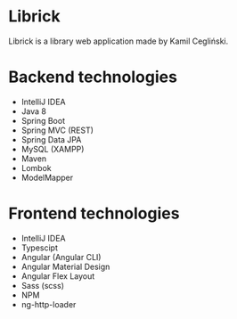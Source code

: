 # Librick
Librick is a library web application made by Kamil Cegliński.

# Backend technologies
- IntelliJ IDEA
- Java 8
- Spring Boot
- Spring MVC (REST)
- Spring Data JPA
- MySQL (XAMPP)
- Maven
- Lombok
- ModelMapper

# Frontend technologies
- IntelliJ IDEA
- Typescipt
- Angular (Angular CLI)
- Angular Material Design
- Angular Flex Layout
- Sass (scss)
- NPM
- ng-http-loader
